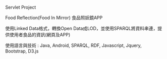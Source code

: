 Servlet Project

Food Reflection(Food In Mirror) 食品照妖鏡APP

使用Linked Data格式，轉換Open Data成LOD，並使用SPARQL將資料串連，提供使用者食品的資訊(網頁及APP) 


使用語言與技術 : Java, Android, SPARQL, RDF, Javascript, Jquery, Bootstrap, D3.js

